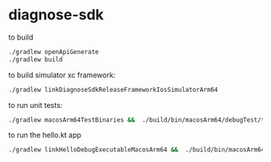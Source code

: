 # diagnose-sdk

to build
```bash 
./gradlew openApiGenerate
./gradlew build
```

to build simulator xc framework:
```bash
./gradlew linkDiagnoseSdkReleaseFrameworkIosSimulatorArm64
```

to run unit tests:
```bash
./gradlew macosArm64TestBinaries &&  ./build/bin/macosArm64/debugTest/test.kexe
```

to run the hello.kt app
```bash
./gradlew linkHelloDebugExecutableMacosArm64 &&  ./build/bin/macosArm64/helloDebugExecutable/hello.kexe
```